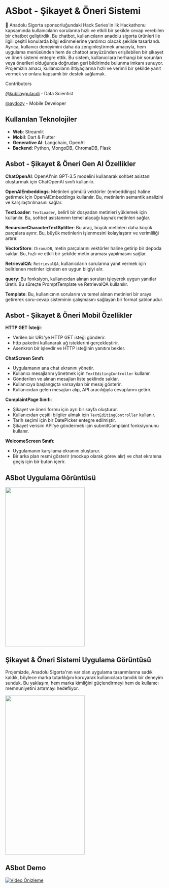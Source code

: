 # ASbot - Şikayet & Öneri Sistemi 

🤩 Anadolu Sigorta sponsorluğundaki Hack Series'in ilk Hackathonu kapsamında kullanıcıların sorularına hızlı ve etkili bir şekilde cevap verebilen bir chatbot geliştirdik. Bu chatbot, kullanıcıların anadolu sigorta ürünleri ile ilgili çeşitli konularda bilgi edinmelerine yardımcı olacak şekilde tasarlandı. Ayrıca, kullanıcı deneyimini daha da zenginleştirmek amacıyla, hem uygulama menüsünden hem de chatbot arayüzünden erişilebilen bir şikayet ve öneri sistemi entegre ettik. Bu sistem, kullanıcılara herhangi bir sorunları veya önerileri olduğunda doğrudan geri bildirimde bulunma imkanı sunuyor. Projemizin amacı, kullanıcıların ihtiyaçlarına hızlı ve verimli bir şekilde yanıt vermek ve onlara kapsamlı bir destek sağlamak.

Contributors

[@kubilaygulacdi](https://github.com/kubilaygulacdi) - Data Scientist

[@aydozy](https://github.com/aydozy) - Mobile Developer

## Kullanılan Teknolojiler
- **Web**: Streamlit
- **Mobil**: Dart & Flutter
- **Generative AI**: Langchain, OpenAI
- **Backend**: Python, MongoDB, ChromaDB, Flask

## Asbot - Şikayet & Öneri Gen AI Özellikler

**ChatOpenAI**: OpenAI'nin GPT-3.5 modelini kullanarak sohbet asistanı oluşturmak için ChatOpenAI sınıfı kullanılır.

**OpenAIEmbeddings**: Metinleri gömülü vektörler (embeddings) haline getirmek için OpenAIEmbeddings kullanılır. Bu, metinlerin semantik analizini ve karşılaştırılmasını sağlar.

**TextLoader**: `TextLoader`, belirli bir dosyadan metinleri yüklemek için kullanılır. Bu, sohbet asistanının temel alacağı kaynak metinleri sağlar.

**RecursiveCharacterTextSplitter**: Bu araç, büyük metinleri daha küçük parçalara ayırır. Bu, büyük metinlerin işlenmesini kolaylaştırır ve verimliliği artırır.

**VectorStore**: `ChromaDB`, metin parçalarını vektörler haline getirip bir depoda saklar. Bu, hızlı ve etkili bir şekilde metin araması yapılmasını sağlar.

**RetrievalQA**: `RetrievalQA`, kullanıcıların sorularına yanıt vermek için belirlenen metinler içinden en uygun bilgiyi alır.

**query**: Bu fonksiyon, kullanıcıdan alınan soruları işleyerek uygun yanıtlar üretir. Bu süreçte PromptTemplate ve RetrievalQA kullanılır.

**Template**: Bu, kullanıcının sorularını ve temel alınan metinleri bir araya getirerek soru-cevap sisteminin çalışmasını sağlayan bir format şablonudur.

## Asbot - Şikayet & Öneri Mobil Özellikler

**HTTP GET İsteği**:
- Verilen bir URL'ye HTTP GET isteği gönderir.
- http paketini kullanarak ağ isteklerini gerçekleştirir.
- Asenkron bir işlevdir ve HTTP isteğinin yanıtını bekler.

**ChatScreen Sınıfı**:
- Uygulamanın ana chat ekranını yönetir.
- Kullanıcı mesajlarını yönetmek için `TextEditingController` kullanır.
- Gönderilen ve alınan mesajları liste şeklinde saklar.
- Kullanıcıya başlangıçta varsayılan bir mesaj gösterir.
- Kullanıcıdan gelen mesajları alıp, API aracılığıyla cevaplarını getirir.

**ComplaintPage Sınıfı**:
- Şikayet ve öneri formu için ayrı bir sayfa oluşturur.
- Kullanıcıdan çeşitli bilgiler almak için `TextEditingController` kullanır.
- Tarih seçimi için bir DatePicker entegre edilmiştir.
- Şikayet verisini API'ye göndermek için submitComplaint fonksiyonunu kullanır.

**WelcomeScreen Sınıfı**:
- Uygulamanın karşılama ekranını oluşturur.
- Bir arka plan resmi gösterir (mockup olarak görev alır) ve chat ekranına geçiş için bir buton içerir.

## ASbot Uygulama Görüntüsü

  <img src="https://github.com/kubilaygulacdi/Hackathon-AnadoluSigorta/assets/104395137/7db253d6-3b1b-4f0d-b676-20746047a82a" width="250" height="500">

## Şikayet & Öneri Sistemi Uygulama Görüntüsü

Projemizde, Anadolu Sigorta'nın var olan uygulama tasarımlarına sadık kaldık, böylece marka tutarlılığını koruyarak kullanıcılara tanıdık bir deneyim sunduk. Bu yaklaşım, hem marka kimliğini güçlendirmeyi hem de kullanıcı memnuniyetini artırmayı hedefliyor.

<img src="https://github.com/kubilaygulacdi/Hackathon-AnadoluSigorta/assets/104395137/191c020f-b26d-4a43-8e1b-b295af6e19c0" width="250" height="500">

## ASbot Demo

[![Video Önizleme](https://github.com/kubilaygulacdi/Hackathon-AnadoluSigorta/assets/104395137/your-preview-image.jpg)](https://github.com/kubilaygulacdi/Hackathon-AnadoluSigorta/assets/104395137/ac43619a-863f-4229-bbac-950aece9283f)




